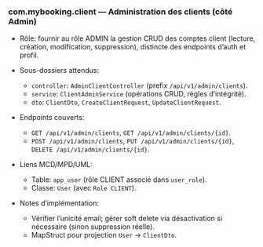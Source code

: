 ### com.mybooking.client — Administration des clients (côté Admin)

- Rôle: fournir au rôle ADMIN la gestion CRUD des comptes client (lecture, création, modification, suppression), distincte des endpoints d’auth et profil.

- Sous-dossiers attendus:
  - `controller`: `AdminClientController` (prefix `/api/v1/admin/clients`).
  - `service`: `ClientAdminService` (opérations CRUD, règles d’intégrité).
  - `dto`: `ClientDto`, `CreateClientRequest`, `UpdateClientRequest`.

- Endpoints couverts:
  - `GET /api/v1/admin/clients`, `GET /api/v1/admin/clients/{id}`.
  - `POST /api/v1/admin/clients`, `PUT /api/v1/admin/clients/{id}`, `DELETE /api/v1/admin/clients/{id}`.

- Liens MCD/MPD/UML:
  - Table: `app_user` (rôle CLIENT associé dans `user_role`).
  - Classe: `User` (avec `Role CLIENT`).

- Notes d’implémentation:
  - Vérifier l’unicité email; gérer soft delete via désactivation si nécessaire (sinon suppression réelle).
  - MapStruct pour projection `User` -> `ClientDto`.
